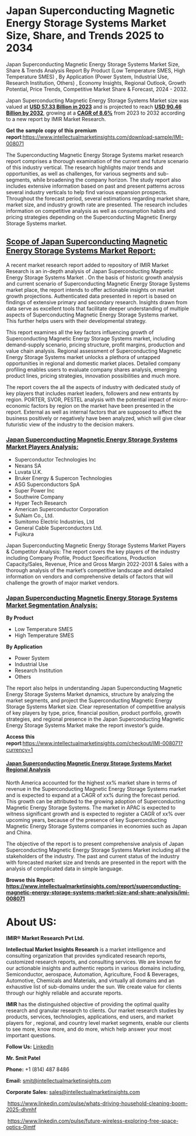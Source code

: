 <h1><span data-teams="true">Japan&nbsp;</span>Superconducting Magnetic Energy Storage Systems&nbsp;<span data-teams="true">Market Size, Share, and Trends 2025 to 2034<br /></span></h1>
<p>Japan Superconducting Magnetic Energy Storage Systems Market Size, Share &amp; Trends Analysis Report By Product (Low Temperature SMES, High Temperature SMES) , By Application (Power System, Industrial Use, Research Institution, Others) , Economy Insights, Regional Outlook, Growth Potential, Price Trends, Competitive Market Share &amp; Forecast, 2024 - 2032.</p>
<p>Japan Superconducting Magnetic Energy Storage Systems Market size was valued at&nbsp;<strong><u>USD 57.33 Billion in 2023</u></strong>&nbsp;and is projected to reach&nbsp;<strong><u>USD 90.46 Billion by 2032</u></strong>, growing at a&nbsp;<strong><u>CAGR of 8.6%</u></strong>&nbsp;from 2023 to 2032 according to a new report by IMIR Market Research.</p>
<p>𝐆𝐞𝐭 𝐭𝐡𝐞 𝐬𝐚𝐦𝐩𝐥𝐞 𝐜𝐨𝐩𝐲 𝐨𝐟 𝐭𝐡𝐢𝐬 𝐩𝐫𝐞𝐦𝐢𝐮𝐦 𝐫𝐞𝐩𝐨𝐫𝐭:<a href="https://www.intellectualmarketinsights.com/download-sample/IMI-008071">https://www.intellectualmarketinsights.com/download-sample/IMI-008071</a>&nbsp;</p>
<p>The Superconducting Magnetic Energy Storage Systems market research report comprises a thorough examination of the current and future scenario of this industry vertical. The research highlights major trends and opportunities, as well as challenges, for various segments and sub-segments, while broadening the company horizon. The study report also includes extensive information based on past and present patterns across several industry verticals to help find various expansion prospects. Throughout the forecast period, several estimations regarding market share, market size, and industry growth rate are presented. The research includes information on competitive analysis as well as consumption habits and pricing strategies depending on the Superconducting Magnetic Energy Storage Systems market.</p>
<h2><u>Scope of Japan Superconducting Magnetic Energy Storage Systems Market Report:</u></h2>
<p>A recent market research report added to repository of IMIR Market Research is an in-depth analysis of Japan Superconducting Magnetic Energy Storage Systems Market . On the basis of historic growth analysis and current scenario of Superconducting Magnetic Energy Storage Systems market place, the report intends to offer actionable insights on market growth projections. Authenticated data presented in report is based on findings of extensive primary and secondary research. Insights drawn from data serve as excellent tools that facilitate deeper understanding of multiple aspects of Superconducting Magnetic Energy Storage Systems market. This further helps users with their developmental strategy.</p>
<p>This report examines all the key factors influencing growth of Superconducting Magnetic Energy Storage Systems market, including demand-supply scenario, pricing structure, profit margins, production and value chain analysis. Regional assessment of Superconducting Magnetic Energy Storage Systems market unlocks a plethora of untapped opportunities in regional and domestic market places. Detailed company profiling enables users to evaluate company shares analysis, emerging product lines, pricing strategies, innovation possibilities and much more.</p>
<p>The report covers the all the aspects of industry with dedicated study of key players that includes market leaders, followers and new entrants by region. PORTER, SVOR, PESTEL analysis with the potential impact of micro-economic factors by region on the market have been presented in the report. External as well as internal factors that are supposed to affect the business positively or negatively have been analyzed, which will give clear futuristic view of the industry to the decision makers.</p>
<h3><strong><u>Japan Superconducting Magnetic Energy Storage Systems Market Players Analysis:</u></strong></h3>
<ul>
<li>Superconductor Technologies Inc</li>
<li>Nexans SA</li>
<li>Luvata U.K.</li>
<li>Bruker Energy &amp; Supercon Technologies</li>
<li>ASG Superconductors SpA</li>
<li>Super Power Inc</li>
<li>Southwire Company</li>
<li>Hyper Tech Research</li>
<li>American Superconductor Corporation</li>
<li>SuNam Co., Ltd.</li>
<li>Sumitomo Electric Industries, Ltd</li>
<li>General Cable Superconductors Ltd.</li>
<li>Fujikura</li>
</ul>
<p>Japan Superconducting Magnetic Energy Storage Systems Market Players &amp; Competitor Analysis: The report covers the key players of the industry including Company Profile, Product Specifications, Production Capacity/Sales, Revenue, Price and Gross Margin 2022-2031 &amp; Sales with a thorough analysis of the market&rsquo;s competitive landscape and detailed information on vendors and comprehensive details of factors that will challenge the growth of major market vendors.</p>
<h3><strong><u>Japan Superconducting Magnetic Energy Storage Systems Market Segmentation Analysis:</u></strong></h3>
<p><strong>By Product</strong></p>
<ul>
<li>Low Temperature SMES</li>
<li>High Temperature SMES</li>
</ul>
<p><strong>By Application</strong></p>
<ul>
<li>Power System</li>
<li>Industrial Use</li>
<li>Research Institution</li>
<li>Others</li>
</ul>
<p>The report also helps in understanding Japan Superconducting Magnetic Energy Storage Systems Market dynamics, structure by analyzing the market segments, and project the Superconducting Magnetic Energy Storage Systems&nbsp;Market size. Clear representation of competitive analysis of key players by type, price, financial position, product portfolio, growth strategies, and regional presence in the Japan Superconducting Magnetic Energy Storage Systems Market make the report investor&rsquo;s guide.</p>
<p>𝐀𝐜𝐜𝐞𝐬𝐬 𝐭𝐡𝐢𝐬 𝐫𝐞𝐩𝐨𝐫𝐭:<a href="https://www.intellectualmarketinsights.com/checkout/IMI-008071?currency=1">https://www.intellectualmarketinsights.com/checkout/IMI-008071?currency=1</a>&nbsp;</p>
<h4><strong><u> Japan Superconducting Magnetic Energy Storage Systems Market Regional Analysis</u></strong></h4>
<p>North America accounted for the highest xx% market share in terms of revenue in the Superconducting Magnetic Energy Storage Systems market and is expected to expand at a CAGR of xx% during the forecast period. This growth can be attributed to the growing adoption of Superconducting Magnetic Energy Storage Systems. The market in APAC is expected to witness significant growth and is expected to register a CAGR of xx% over upcoming years, because of the presence of key Superconducting Magnetic Energy Storage Systems companies in economies such as Japan and China.</p>
<p>The objective of the report is to present comprehensive analysis of Japan Superconducting Magnetic Energy Storage Systems Market including all the stakeholders of the industry. The past and current status of the industry with forecasted market size and trends are presented in the report with the analysis of complicated data in simple language.</p>
<p><strong>Browse this Report:&nbsp; <a href="https://www.intellectualmarketinsights.com/report/superconducting-magnetic-energy-storage-systems-market-size-and-share-analysis/imi-008071">https://www.intellectualmarketinsights.com/report/superconducting-magnetic-energy-storage-systems-market-size-and-share-analysis/imi-008071</a>&nbsp;</strong>&nbsp;</p>
<h1>About US:</h1>
<p><strong>IMIR&reg; Market Research Pvt Ltd.</strong></p>
<p><strong>Intellectual Market Insights Research</strong> is a market intelligence and consulting organization that provides syndicated research reports, customized research reports, and consulting services. We are known for our actionable insights and authentic reports in various domains including, Semiconductor, aerospace, Automation, Agriculture, Food &amp; Beverages, Automotive, Chemicals and Materials, and virtually all domains and an exhaustive list of sub-domains under the sun. We create value for clients through our highly reliable and accurate reports.</p>
<p><strong>IMIR</strong> has the distinguished objective of providing the optimal quality research and granular research to clients. Our market research studies by products, services, technologies, applications, end users, and market players for , regional, and country level market segments, enable our clients to see more, know more, and do more, which help answer your most important questions.</p>
<p><strong>Follow Us:</strong> <a href="https://in.linkedin.com/company/imir-market-research">LinkedIn</a></p>
<p><strong>Mr. Smit Patel</strong></p>
<p><strong>Phone:</strong> +1 (814) 487 8486</p>
<p><strong>Email:</strong> <a href="mailto:smit@intellectualmarketinsights.com">smit@intellectualmarketinsights.com</a></p>
<p><strong>Corporate Sales:</strong> <a href="mailto:sales@intellectualmarketinsights.com">sales@intellectualmarketinsights.com</a></p>
<p>&nbsp;<a href="https://www.linkedin.com/pulse/whats-driving-household-cleaning-boom-2025-dhmhf">https://www.linkedin.com/pulse/whats-driving-household-cleaning-boom-2025-dhmhf</a>&nbsp;</p>
<p>&nbsp;<a href="https://www.linkedin.com/pulse/future-wireless-exploring-free-space-optics-0jmtf">https://www.linkedin.com/pulse/future-wireless-exploring-free-space-optics-0jmtf</a>&nbsp;</p>
